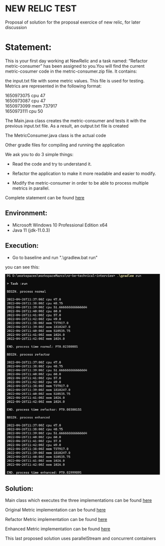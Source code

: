 # NEW RELIC TEST

Proposal of solution for the proposal exercice of new relic, for later discussion

# Statement:

This is your first day working at NewRelic and a task named: “Refactor metric-consumer” has been assigned to you.You will find the current metric-cosumer code in the metric-consumer.zip file. It contains:

the input.txt file with some metric values. This file is used for testing. Metrics are represented in the following format: <timestamp> <metric-name> <value>

1650973075 cpu 47</br>
1650973087 cpu 47</br>
1650973099 mem 737917</br>
1650973111 cpu 50</br>

The Main.java class creates the metric-consumer and tests it with the previous input.txt file. As a result, an output.txt file is created

The MetricConsumer.java class is the actual code

Other gradle files for compiling and running the application

We ask you to do 3 simple things:

- Read the code and try to understand it.

- Refactor the application to make it more readable and easier to modify.

- Modify the metric-consumer in order to be able to process multiple metrics in parallel.

Complete statement can be found [here](nr-be-technical-interview/doc/statement.pdf)

## Environment:

- Microsoft Windows 10 Professional Edition x64
- Java 11 (jdk-11.0.3)


## Execution:

- Go to baseline and run ".\gradlew.bat run"

you can see this:

![alt text](https://github.com/jeag2002/NewRelicTest/blob/master/gradlew-execution.jpg?raw=true)

## Solution:

Main class which executes the three implementations can be found [here](nr-be-technical-interview/src/main/java/com/newrelic/metrics/Main.java)

Original Metric implementation can be found [here](nr-be-technical-interview/src/main/java/com/newrelic/metrics/MetricConsumer.java)

Refactor Metric implementation can be found [here](nr-be-technical-interview/src/main/java/com/newrelic/metrics/refactor/MetricConsumerRefactor.java)

Enhanced Metric implementation can be found [here](nr-be-technical-interview/src/main/java/com/newrelic/metrics/enhanced/MetricConsumerEnhanced.java)

This last proposed solution uses parallelStream and concurrent containers